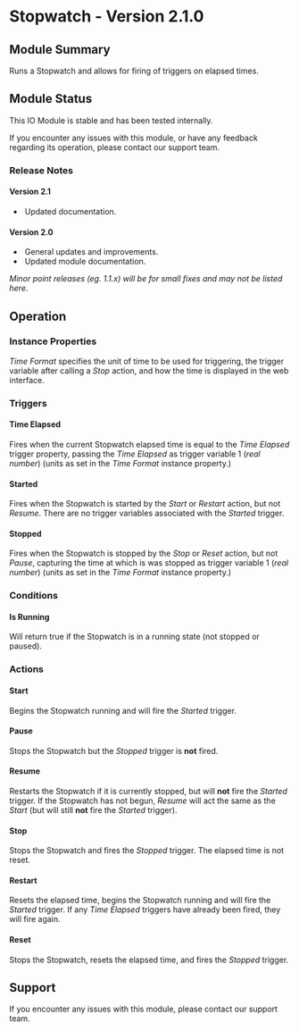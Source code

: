 # Stopwatch - Version 2.1.0

[//]: # (THIS IS WHAT A COMMENT LOOKS LIKE)

## Module Summary

Runs a Stopwatch and allows for firing of triggers on elapsed times.

## Module Status

This IO Module is stable and has been tested internally.

If you encounter any issues with this module, or have any feedback regarding its operation, please contact our support team.

[//]: # (### Module Scope)
[//]: # (If important to mention explain the limitations and things this module cannot perform)

### Release Notes

#### Version 2.1

* &nbsp;Updated documentation.

#### Version 2.0

* &nbsp;General updates and improvements.
* &nbsp;Updated module documentation.

*Minor point releases (eg. 1.1.x) will be for small fixes and may not be listed here.*

[//]: # (## Requirements)
[//]: # (Mention any pre-requisites needed before setting up the module in terms of hardware, subscriptions, APIs)

[//]: # (## Configuration)
[//]: # (Mention any setup aspects the user should note that are generally done outside the Designer interface)

## Operation

[//]: # (Give all the operational details linked to using Instance Properties, Triggers, Conditions, Actions, Variables associated with the module's operation)

### Instance Properties

*Time Format* specifies the unit of time to be used for triggering, the trigger variable after calling a *Stop* action, and how the time is displayed in the web interface.

### Triggers

#### Time Elapsed

Fires when the current Stopwatch elapsed time is equal to the *Time Elapsed* trigger property, passing the *Time Elapsed* as trigger variable 1 (*real number*) (units as set in the *Time Format* instance property.)

#### Started

Fires when the Stopwatch is started by the *Start* or *Restart* action, but not *Resume*. There are no trigger variables associated with the *Started* trigger.

#### Stopped

Fires when the Stopwatch is stopped by the *Stop* or *Reset* action, but not *Pause*, capturing the time at which is was stopped as trigger variable 1 (*real number*) (units as set in the *Time Format* instance property.)

### Conditions

#### Is Running

Will return true if the Stopwatch is in a running state (not stopped or paused).

### Actions

#### Start

Begins the Stopwatch running and will fire the *Started* trigger.

#### Pause

Stops the Stopwatch but the *Stopped* trigger is **not** fired.

#### Resume

Restarts the Stopwatch if it is currently stopped, but will **not** fire the *Started* trigger. If the Stopwatch has not begun, *Resume* will act the same as the *Start* (but will still **not** fire the *Started* trigger).

#### Stop

Stops the Stopwatch and fires the *Stopped* trigger. The elapsed time is not reset.

#### Restart

Resets the elapsed time, begins the Stopwatch running and will fire the *Started* trigger. If any *Time Elapsed* triggers have already been fired, they will fire again.

#### Reset

Stops the Stopwatch, resets the elapsed time, and fires the *Stopped* trigger.

## Support

If you encounter any issues with this module, please contact our support team.

[//]: # (### Module Use Example)
[//]: # (If relevant to documentation give examples of module use)

[//]: # (### Further Notes)
[//]: # (Possible location for further notes, may not be used)
